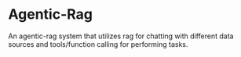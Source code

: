 # Agentic-Rag
An agentic-rag system that utilizes rag for chatting with different data sources and tools/function calling for performing tasks.
